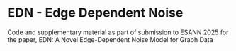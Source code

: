 # EDN - Edge Dependent Noise
Code and supplementary material as part of submission to ESANN 2025 for the paper, EDN: A Novel Edge-Dependent Noise Model for Graph Data
